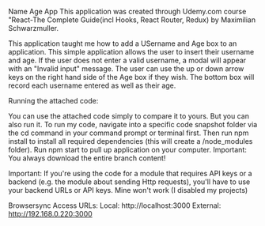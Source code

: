 Name Age App
This application was created through Udemy.com course "React-The Complete Guide(incl Hooks, React Router, Redux) by Maximilian Schwarzmuller.


This application taught me how to add a USername and Age box to an application. This simple application allows the user to insert their username and age.
If the user does not enter a valid username, a modal will appear with an "Invalid input" message.
The user can use the up or down arrow keys on the right hand side of the Age box if they wish.
The bottom box will record each username entered as well as their age.


Running the attached code:

You can use the attached code simply to compare it to yours. But you can also run it.
To run my code, navigate into a specific code snapshot folder via the cd command in your command prompt or terminal first.
Then run npm install to install all required dependencies (this will create a /node_modules folder).
Run npm start to pull up application on your computer.
Important: You always download the entire branch content!


Important: If you're using the code for a module that requires API keys or a backend (e.g. the module about sending Http requests), you'll have to use your backend URLs or API keys. Mine won't work (I disabled my projects)


Browsersync Access URLs:
Local: http://localhost:3000
External: http://192.168.0.220:3000
